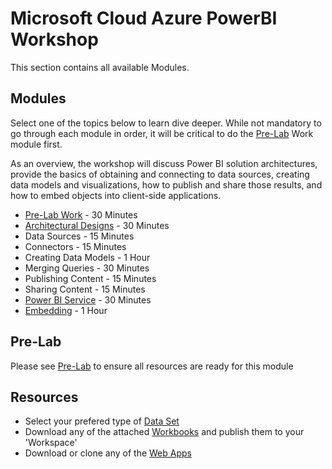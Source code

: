 # Microsoft Cloud Azure PowerBI Workshop 
This section contains all available Modules.

## Modules
Select one of the topics below to learn dive deeper. While not mandatory to go through each module in order, it will be critical to do the [Pre-Lab](https://github.com/hnc198/AzurePowerBI/tree/master/Hands-on%20Modules/1.%20Pre-Lab%20Work) Work module first.

As an overview, the workshop will discuss Power BI solution architectures, provide the basics of obtaining and connecting to data sources, creating data models and visualizations, how to publish and share those results, and how to embed objects into client-side applications.

-	[Pre-Lab Work](https://github.com/hnc198/AzurePowerBI/tree/master/Hands-on%20Modules/1.%20Pre-Lab%20Work) - 30 Minutes
-	[Architectural Designs](https://github.com/hnc198/AzurePowerBI/tree/master/Hands-on%20Modules/Architectural%20Designs) - 30 Minutes
-	Data Sources - 15 Minutes
-	Connectors - 15 Minutes
-	Creating Data Models - 1 Hour
-	Merging Queries - 30 Minutes
-	Publishing Content - 15 Minutes
-	Sharing Content - 15 Minutes
-	[Power BI Service](https://github.com/hnc198/AzurePowerBI/tree/master/Hands-on%20Modules/Power%20BI%20Service) - 30 Minutes
-	[Embedding](https://github.com/hnc198/AzurePowerBI/tree/master/Hands-on%20Modules/Embedding) - 1 Hour

## Pre-Lab
Please see [Pre-Lab](https://github.com/hnc198/AzurePowerBI/tree/master/Hands-on%20Modules/1.%20Pre-Lab%20Work) to ensure all resources are ready for this module

## Resources
- Select your prefered type of [Data Set](https://github.com/hnc198/AzurePowerBI/tree/master/1.%20Data%20Sets)
- Download any of the attached [Workbooks](https://github.com/hnc198/AzurePowerBI/tree/master/2.%20Workbooks) and publish them to your 'Workspace' 
- Download or clone any of the [Web Apps](https://github.com/hnc198/AzurePowerBI/tree/master/3.%20Web%20Apps) 
